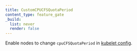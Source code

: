 ```yaml
---
title: CustomCPUCFSQuotaPeriod
content_type: feature_gate
_build:
  list: never
  render: false
---
```

Enable nodes to change `cpuCFSQuotaPeriod` in
[kubelet config](/docs/tasks/administer-cluster/kubelet-config-file/).
